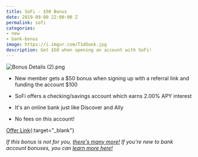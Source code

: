 ```yaml
---
title: SoFi - $50 Bonus
date: 2019-09-08 22:00:00 Z
permalink: sofi
categories:
- new
- bank-bonus
image: https://i.imgur.com/T1dOuok.jpg
description: Get $50 when opening an account with SoFi!
---
```


![Bonus Details (2).png](/uploads/Bonus%20Details%20(2).png)

* New member gets a $50 bonus when signing up with a referral link and funding the account $100

* SoFi offers a checking/savings account which earns 2.00% APY interest

* It's an online bank just like Discover and Ally
* No fees on this account!

[Offer Link](https://www.sofi.com/share/money/2730987/){:target="_blank"}



*If this bonus is not for you, [there's many more!](https://signupforpay/bank-bonus) If you're new to bank account bonuses, you can [learn more here!](https://signupforpay/bankbonuses)*